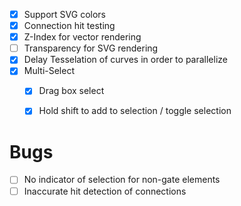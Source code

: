 - [x] Support SVG colors
- [x] Connection hit testing
- [x] Z-Index for vector rendering
- [ ] Transparency for SVG rendering
- [x] Delay Tesselation of curves in order to parallelize
- [x] Multi-Select
  - [x] Drag box select
  - [x] Hold shift to add to selection / toggle selection


# Bugs
- [ ] No indicator of selection for non-gate elements
- [ ] Inaccurate hit detection of connections